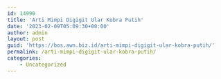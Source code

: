 ```yaml
---
id: 14990
title: 'Arti Mimpi Digigit Ular Kobra Putih'
date: '2023-02-09T05:09:30+00:00'
author: admin
layout: post
guid: 'https://bos.awn.biz.id/arti-mimpi-digigit-ular-kobra-putih/'
permalink: /arti-mimpi-digigit-ular-kobra-putih/
categories:
    - Uncategorized
---
```


